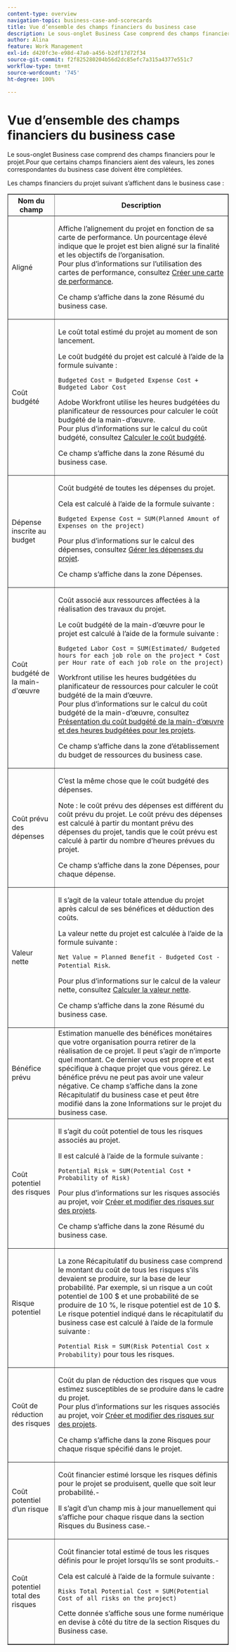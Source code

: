 ```yaml
---
content-type: overview
navigation-topic: business-case-and-scorecards
title: Vue d’ensemble des champs financiers du business case
description: Le sous-onglet Business Case comprend des champs financiers pour le projet. Pour que certains champs financiers aient des valeurs, les zones correspondantes du business case doivent être complétées.
author: Alina
feature: Work Management
exl-id: d420fc3e-e98d-47a0-a456-b2df17d72f34
source-git-commit: f2f825280204b56d2dc85efc7a315a4377e551c7
workflow-type: tm+mt
source-wordcount: '745'
ht-degree: 100%

---
```


# Vue d’ensemble des champs financiers du business case

Le sous-onglet Business case comprend des champs financiers pour le projet.Pour que certains champs financiers aient des valeurs, les zones correspondantes du business case doivent être complétées. 

Les champs financiers du projet suivant s’affichent dans le business case :

<table border="1" cellspacing="15" cellpadding="1"> 
 <col> 
 <col> 
 <thead> 
  <tr> 
   <th scope="col">Nom du champ</th> 
   <th scope="col">Description</th> 
  </tr> 
 </thead> 
 <tbody> 
  <tr> 
   <td>Aligné</td> 
   <td> <p>Affiche l’alignement du projet en fonction de sa carte de performance. Un pourcentage élevé indique que le projet est bien aligné sur la finalité et les objectifs de l’organisation. <br>Pour plus d’informations sur l’utilisation des cartes de performance, consultez <a href="../../../administration-and-setup/set-up-workfront/configure-system-defaults/create-scorecard.md" class="MCXref xref">Créer une carte de performance</a>.</p> <p>Ce champ s’affiche dans la zone Résumé du business case. </p> </td> 
  </tr> 
  <tr> 
   <td>Coût budgété</td> 
   <td> <p>Le coût total estimé du projet au moment de son lancement.</p> <p>Le coût budgété du projet est calculé à l’aide de la formule suivante :<br></p> <p><code>Budgeted Cost =&nbsp;Budgeted Expense Cost + Budgeted Labor Cost </code> <br> </p> <p>Adobe Workfront utilise les heures budgétées du planificateur de ressources pour calculer le coût budgété de la main-d’œuvre.<br>Pour plus d’informations sur le calcul du coût budgété, consultez <a href="../../../manage-work/projects/project-finances/budgeted-cost.md" class="MCXref xref">Calculer le coût budgété</a>.</p> <p>Ce champ s’affiche dans la zone Résumé du business case.</p> </td> 
  </tr> 
  <tr> 
   <td>Dépense inscrite au budget</td> 
   <td> <p>Coût budgété de toutes les dépenses du projet. </p> <p>Cela est calculé à l’aide de la formule suivante :</p> <p><code>Budgeted Expense Cost = SUM(Planned Amount of Expenses on the project) </code></p> <p>Pour plus d’informations sur le calcul des dépenses, consultez <a href="../../../manage-work/projects/project-finances/manage-project-expenses.md" class="MCXref xref">Gérer les dépenses du projet</a>.</p> <p>Ce champ s’affiche dans la zone Dépenses.</p> </td> 
  </tr> 
  <tr> 
   <td>Coût budgété de la main-d'œuvre</td> 
   <td> <p>Coût associé aux ressources affectées à la réalisation des travaux du projet.</p> <p>Le coût budgété de la main-d’œuvre pour le projet est calculé à l’aide de la formule suivante :<br></p> <p><code>Budgeted Labor Cost = SUM(Estimated/ Budgeted hours for each job role on the project * Cost per Hour rate of each job role on the project) </code><br></p> <p>Workfront utilise les heures budgétées du planificateur de ressources pour calculer le coût budgété de la main d’œuvre.<br>Pour plus d’informations sur le calcul du coût budgété de la main-d’œuvre, consultez <a href="../../../manage-work/projects/project-finances/budgeted-labor-cost.md" class="MCXref xref">Présentation du coût budgété de la main-d’œuvre et des heures budgétées pour les projets</a>.</p> <p>Ce champ s’affiche dans la zone d’établissement du budget de ressources du business case. </p> </td> 
  </tr> 
  <tr> 
   <td>Coût prévu des dépenses</td> 
   <td> <p>C’est la même chose que le coût budgété des dépenses. </p> <p>Note : le coût prévu des dépenses est différent du coût prévu du projet. Le coût prévu des dépenses est calculé à partir du montant prévu des dépenses du projet, tandis que le coût prévu est calculé à partir du nombre d’heures prévues du projet. </p> <p>Ce champ s’affiche dans la zone Dépenses, pour chaque dépense.</p> </td> 
  </tr> 
  <tr> 
   <td>Valeur nette</td> 
   <td> <p>Il s’agit de la valeur totale attendue du projet après calcul de ses bénéfices et déduction des coûts.</p> <p>La valeur nette du projet est calculée à l’aide de la formule suivante :<br></p> <p><code>Net Value = Planned Benefit - Budgeted Cost - Potential Risk</code>. <br></p> <p>Pour plus d’informations sur le calcul de la valeur nette, consultez <a href="../../../manage-work/projects/project-finances/calculate-net-value.md" class="MCXref xref">Calculer la valeur nette</a>.<br></p> <p>Ce champ s’affiche dans la zone Résumé du business case.</p> </td> 
  </tr> 
  <tr> 
   <td>Bénéfice prévu</td> 
   <td>Estimation manuelle des bénéfices monétaires que votre organisation pourra retirer de la réalisation de ce projet. Il peut s’agir de n’importe quel montant. Ce dernier vous est propre et est spécifique à chaque projet que vous gérez. Le bénéfice prévu ne peut pas avoir une valeur négative. Ce champ s’affiche dans la zone Récapitulatif du business case et peut être modifié dans la zone Informations sur le projet du business case. </td> 
  </tr> 
  <tr> 
   <td>Coût potentiel des risques</td> 
   <td> <p>Il s’agit du coût potentiel de tous les risques associés au projet. </p> <p>Il est calculé à l’aide de la formule suivante :</p> <p><code>Potential Risk = SUM(Potential Cost * Probability of Risk) </code></p> <p>Pour plus d’informations sur les risques associés au projet, voir <a href="../../../manage-work/projects/define-a-business-case/create-edit-risks-on-projects.md" class="MCXref xref">Créer et modifier des risques sur des projets</a>.</p> <p>Ce champ s’affiche dans la zone Résumé du business case.</p> </td> 
  </tr> 
  <tr> 
   <td>Risque potentiel</td> 
   <td> <p>La zone Récapitulatif du business case comprend le montant du coût de tous les risques s’ils devaient se produire, sur la base de leur probabilité. Par exemple, si un risque a un coût potentiel de 100 $ et une probabilité de se produire de 10 %, le risque potentiel est de 10 $. Le risque potentiel indiqué dans le récapitulatif du business case est calculé à l’aide de la formule suivante :</p> <p><code>Potential&nbsp;Risk = SUM(Risk Potential Cost x Probability)</code> pour tous les risques. </p> </td> 
  </tr> 
  <tr> 
   <td>Coût de réduction des risques</td> 
   <td> <p>Coût du plan de réduction des risques que vous estimez susceptibles de se produire dans le cadre du projet.<br>Pour plus d’informations sur les risques associés au projet, voir <a href="../../../manage-work/projects/define-a-business-case/create-edit-risks-on-projects.md" class="MCXref xref">Créer et modifier des risques sur des projets</a>.</p> <p>Ce champ s’affiche dans la zone Risques pour chaque risque spécifié dans le projet.</p> </td> 
  </tr> 
  <tr> 
   <td>Coût potentiel d’un risque</td> 
   <td> <p>Coût financier estimé lorsque les risques définis pour le projet se produisent, quelle que soit leur probabilité.-</p> <p>Il s’agit d’un champ mis à jour manuellement qui s’affiche pour chaque risque dans la section Risques du Business case.-</p> </td> 
  </tr> 
  <tr> 
   <td>Coût potentiel total des risques</td> 
   <td> <p>Coût financier total estimé de tous les risques définis pour le projet lorsqu’ils se sont produits.-</p> <p>Cela est calculé à l’aide de la formule suivante :</p> <p><code>Risks Total Potential Cost = SUM(Potential Cost of all risks on the project) </code></p> <p>Cette donnée s’affiche sous une forme numérique en devise à côté du titre de la section Risques du Business case.</p> </td> 
  </tr> 
 </tbody> 
</table>
